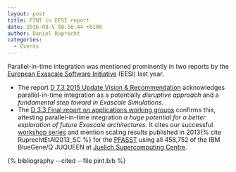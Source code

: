```yaml
---
layout: post
title: PINT in EESI report
date: 2016-08-5 08:50:44 +0100
author: Daniel Ruprecht
categories:
  - Events
---
```


Parallel-in-time integration was mentioned prominently in two reports by the [European Exascale Software Initiative](http://www.eesi-project.eu/) (EESI) last year.

<!--more-->

- The  report [D 7.3 2015 Update Vision & Recommendation](http://www.eesi-project.eu/wp-content/uploads/2015/05/EESI2_D7.3_Final-report-on-EESI2-exascale-vision-roadmap-and-recommendations.pdf) acknowledges parallel-in-time integration as a potentially *disruptive approach* and a *fundamental step toward in Exascale Simulations*.
- The [D 3.3 Final report on applications working groups](http://www.eesi-project.eu/wp-content/uploads/2015/05/EESI2_D3.3_Final-report-on-application-grand-challenges.pdf) confirms this, attesting parallel-in-time integration *a huge potential for a better exploration of future Exascale architectures*. It cites our successful [workshop series](/events/index.html) and mention scaling results published in 2013{% cite RuprechtEtAl2013_SC %} for the [PFASST](/methods/pfasst.html) using all 458,752 of the IBM BlueGene/Q JUQUEEN at [Juelich Supercomputing Centre](http://www.fz-juelich.de/ias/jsc/DE/Home/home_node.html).

{% bibliography --cited --file pint.bib %}
